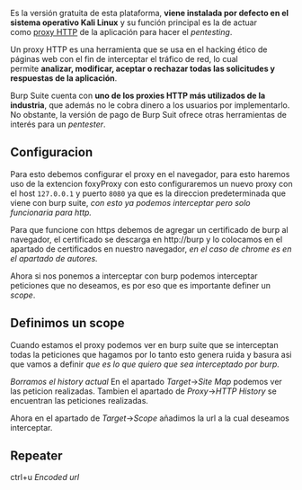 Es la versión gratuita de esta plataforma, **viene instalada por defecto en el sistema operativo Kali Linux** y su función principal es la de actuar como [proxy HTTP](https://keepcoding.io/blog/que-es-un-proxy-http/) de la aplicación para hacer el _pentesting_.

Un proxy HTTP es una herramienta que se usa en el hacking ético de páginas web con el fin de interceptar el tráfico de red, lo cual permite **analizar, modificar, aceptar o rechazar todas las solicitudes y respuestas de la aplicación**.

Burp Suite cuenta con **uno de los proxies HTTP más utilizados de la industria**, que además no le cobra dinero a los usuarios por implementarlo. No obstante, la versión de pago de Burp Suit ofrece otras herramientas de interés para un _pentester_.

## Configuracion 
Para esto debemos configurar el proxy en el navegador, para esto haremos uso de la extencion foxyProxy con esto configuraremos un nuevo proxy con el host `127.0.0.1` y puerto `8080` ya que es la direccion predeterminada que viene con burp suite, *con esto ya podemos interceptar pero solo funcionaria para http.*

Para que funcione con https debemos de agregar un certificado de burp al navegador, el certificado se descarga en 
http://burp y lo colocamos en el apartado de certificados en nuestro navegador, *en el caso de chrome es en el apartado de autores.*

Ahora si nos ponemos a interceptar con burp podemos interceptar peticiones que no deseamos, es por eso que es importante definer un *scope*.

## Definimos un scope
Cuando estamos el proxy podemos ver en burp suite que se interceptan todas la peticiones que hagamos por lo tanto esto genera ruida y basura asi que vamos a definir *que es lo que quiero que sea interceptado por burp.*

*Borramos el history actual*
En el apartado *Target*->*Site Map* podemos ver las peticion realizadas.
Tambien el apartado de *Proxy*->*HTTP History* se encuentran las peticiones realizadas.

Ahora en el apartado de *Target*->*Scope* añadimos la url a la cual deseamos interceptar.

## Repeater

ctrl+u *Encoded url*








